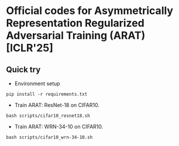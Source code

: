 # Official codes for Asymmetrically Representation Regularized Adversarial Training (ARAT) [ICLR'25]

## Quick try
- Environment setup
```
pip install -r requirements.txt
```

- Train ARAT: ResNet-18 on CIFAR10.
```
bash scripts/cifar10_resnet18.sh
```
- Train ARAT: WRN-34-10 on CIFAR10.
```
bash scripts/cifar10_wrn-34-10.sh
```

